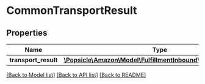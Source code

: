 # CommonTransportResult

## Properties
Name | Type | Description | Notes
------------ | ------------- | ------------- | -------------
**transport_result** | [**\Popsicle\Amazon\Model\FulfillmentInboundV0\TransportResult**](TransportResult.md) |  | [optional] 

[[Back to Model list]](../../README.md#documentation-for-models) [[Back to API list]](../../README.md#documentation-for-api-endpoints) [[Back to README]](../../README.md)

